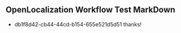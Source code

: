 ## OpenLocalization Workflow Test MarkDown
* db1f8d42-cb44-44cd-b154-655e521d5d51 thanks!

<!--HONumber=Aug16_HO4-->


